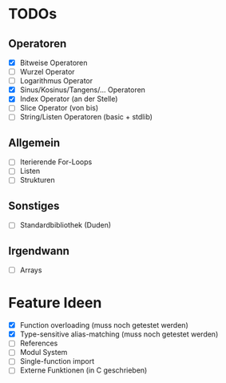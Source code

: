 # TODOs

## Operatoren
- [x] Bitweise Operatoren
- [ ] Wurzel Operator
- [ ] Logarithmus Operator
- [x] Sinus/Kosinus/Tangens/... Operatoren
- [x] Index Operator (an der Stelle)
- [ ] Slice Operator (von bis)
- [ ] String/Listen Operatoren (basic + stdlib)

## Allgemein
- [ ] Iterierende For-Loops
- [ ] Listen
- [ ] Strukturen

## Sonstiges
- [ ] Standardbibliothek (Duden)

## Irgendwann
- [ ] Arrays 

# Feature Ideen
- [x] Function overloading (muss noch getestet werden)
- [x] Type-sensitive alias-matching (muss noch getestet werden)
- [ ] References
- [ ] Modul System
- [ ] Single-function import
- [ ] Externe Funktionen (in C geschrieben)